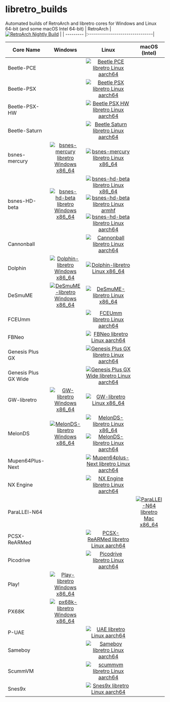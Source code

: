 # libretro_builds
Automated builds of RetroArch and libretro cores for Windows and Linux 64-bit (and some macOS Intel 64-bit)
| RetroArch | [![RetroArch Nightly Build](https://github.com/hizzlekizzle/RetroArch-AppImage/workflows/RetroArch%20Nightly%20Build/badge.svg)](https://github.com/hizzlekizzle/RetroArch-AppImage/releases/tag/Nightlies) |
| --------- |:--------------------------------|

| Core Name | Windows | Linux | macOS (Intel) |
| --------- |:-------:|:-----:|:-------------:|
| Beetle-PCE | | [![Beetle PCE libretro Linux aarch64](https://github.com/hunterk/libretro_builds/actions/workflows/linaarch64-beetle-pce.yml/badge.svg)](https://github.com/hunterk/libretro_builds/releases/download/Linux_aarch64/mednafen_pce_libretro.so.zip) | |
| Beetle-PSX | | [![Beetle PSX libretro Linux aarch64](https://github.com/hunterk/libretro_builds/actions/workflows/linaarch64-beetle-psx.yml/badge.svg)](https://github.com/hunterk/libretro_builds/releases/download/Linux_aarch64/mednafen_psx_libretro.so.zip) | |
| Beetle-PSX-HW | | [![Beetle PSX HW libretro Linux aarch64](https://github.com/hunterk/libretro_builds/actions/workflows/linaarch64-beetle-psx-hw.yml/badge.svg)](https://github.com/hunterk/libretro_builds/releases/download/Linux_aarch64/mednafen_psx_hw_libretro.so.zip) | |
| Beetle-Saturn | | [![Beetle Saturn libretro Linux aarch64](https://github.com/hunterk/libretro_builds/actions/workflows/linaarch64_beetle-saturn.yml/badge.svg)](https://github.com/hunterk/libretro_builds/releases/download/Linux_aarch64/mednafen_saturn_libretro.so.zip) | |
| bsnes-mercury | [![bsnes-mercury libretro Windows x86_64](https://github.com/hunterk/libretro_builds/workflows/bsnes-mercury%20libretro%20Windows%20x86_64/badge.svg)](https://github.com/hunterk/libretro_builds/releases/download/Windows_64-bit/bsnes-mercury-bundle.zip) | [![bsnes-mercury libretro Linux x86_64](https://github.com/hunterk/libretro_builds/workflows/bsnes-mercury%20libretro%20Linux%20x86_64/badge.svg)](https://github.com/hunterk/libretro_builds/releases/download/Linux_64-bit/bsnes-mercury-bundle.zip) | |
| bsnes-HD-beta | [![bsnes-hd-beta libretro Windows x86_64](https://github.com/hunterk/libretro_builds/workflows/bsnes-hd-beta%20libretro%20Windows%20x86_64/badge.svg)](https://github.com/hunterk/libretro_builds/releases/download/Windows_64-bit/bsnes_hd_beta_libretro.dll.zip) | [![bsnes-hd-beta libretro Linux x86_64](https://github.com/hunterk/libretro_builds/workflows/bsnes-hd-beta%20libretro%20Linux%20x86_64/badge.svg)](https://github.com/hunterk/libretro_builds/releases/download/Linux_64-bit/bsnes_hd_beta_libretro.so.zip)[![bsnes-hd-beta libretro Linux armhf](https://github.com/hunterk/libretro_builds/actions/workflows/linarmhf_bsnes-hd-beta.yml/badge.svg)](https://github.com/hunterk/libretro_builds/releases/download/Linux_armhf/bsnes_hd_beta_libretro.so.zip)[![bsnes-hd-beta libretro Linux aarch64](https://github.com/hunterk/libretro_builds/actions/workflows/linaarch64_bsnes-hd-beta.yml/badge.svg)](https://github.com/hunterk/libretro_builds/releases/download/Linux_aarch64/bsnes_hd_beta_libretro.so.zip)| |
| Cannonball | | [![Cannonball libretro Linux aarch64](https://github.com/hunterk/libretro_builds/actions/workflows/linaarch64_cannonball.yml/badge.svg)](https://github.com/hunterk/libretro_builds/releases/download/Linux_aarch64/cannonball_libretro.so.zip) | |
| Dolphin   | [![Dolphin-libretro Windows x86_64](https://github.com/hunterk/libretro_builds/workflows/Dolphin-libretro%20Windows%20x86_64/badge.svg)](https://github.com/hunterk/libretro_builds/releases/download/Windows_64-bit/dolphin_libretro.dll.zip) | [![Dolphin-libretro Linux x86_64](https://github.com/hunterk/libretro_builds/workflows/Dolphin-libretro%20Linux%20x86_64/badge.svg)](https://github.com/hunterk/libretro_builds/releases/download/Linux_64-bit/dolphin_libretro.so.zip) | |
| DeSmuME   | [![DeSmuME-libretro Windows x86_64](https://github.com/hunterk/libretro_builds/workflows/DeSmuME-libretro%20Windows%20x86_64/badge.svg)](https://github.com/hunterk/libretro_builds/releases/download/Windows_64-bit/desmume_libretro.dll.zip) | [![DeSmuME-libretro Linux x86_64](https://github.com/hunterk/libretro_builds/workflows/DeSmuME-libretro%20Linux%20x86_64/badge.svg)](https://github.com/hunterk/libretro_builds/releases/download/Linux_64-bit/desmume_libretro.so.zip) | |
| FCEUmm | | [![FCEUmm libretro Linux aarch64](https://github.com/hunterk/libretro_builds/actions/workflows/linaarch64-fceumm.yml/badge.svg)](https://github.com/hunterk/libretro_builds/releases/download/Linux_aarch64/fceumm_libretro.so.zip) | |
| FBNeo | | [![FBNeo libretro Linux aarch64](https://github.com/hunterk/libretro_builds/actions/workflows/linaarch64_fbneo.yml/badge.svg)](https://github.com/hunterk/libretro_builds/releases/download/Linux_aarch64/fbneo_libretro.so.zip) | |
| Genesis Plus GX | | [![Genesis Plus GX libretro Linux aarch64](https://github.com/hunterk/libretro_builds/actions/workflows/linaarch64_gpgx.yml/badge.svg)](https://github.com/hunterk/libretro_builds/releases/download/Linux_aarch64/genesis_plus_gx_libretro.so.zip) | |
| Genesis Plus GX Wide | | [![Genesis Plus GX Wide libretro Linux aarch64](https://github.com/hunterk/libretro_builds/actions/workflows/linaarch64_gpgx-wide.yml/badge.svg)](https://github.com/hunterk/libretro_builds/releases/download/Linux_aarch64/genesis_plus_gx_wide_libretro.so.zip) | |
| GW-libretro   | [![GW-libretro Windows x86_64](https://github.com/hunterk/libretro_builds/workflows/GW-libretro%20Windows%20x86_64/badge.svg)](https://github.com/hunterk/libretro_builds/releases/download/Windows_64-bit/gw_libretro.dll.zip) | [![GW-libretro Linux x86_64](https://github.com/hunterk/libretro_builds/workflows/GW-libretro%20Linux%20x86_64/badge.svg)](https://github.com/hunterk/libretro_builds/releases/download/Linux_64-bit/gw_libretro.so.zip) | |
| MelonDS   | [![MelonDS-libretro Windows x86_64](https://github.com/hunterk/libretro_builds/workflows/MelonDS-libretro%20Windows%20x86_64/badge.svg)](https://github.com/hunterk/libretro_builds/releases/download/Windows_64-bit/melonds_libretro.dll.zip) | [![MelonDS-libretro Linux x86_64](https://github.com/hunterk/libretro_builds/workflows/MelonDS-libretro%20Linux%20x86_64/badge.svg)](https://github.com/hunterk/libretro_builds/releases/download/Linux_64-bit/melonds_libretro.so.zip)[![MelonDS-libretro Linux aarch64](https://github.com/hunterk/libretro_builds/actions/workflows/linaarch64-melonds.yml/badge.svg)](https://github.com/hunterk/libretro_builds/actions/workflows/linaarch64-melonds.yml) | |
| Mupen64Plus-Next | | [![Mupen64plus-Next libretro Linux aarch64](https://github.com/hunterk/libretro_builds/actions/workflows/linaarch64_mupen64plus-next.yml/badge.svg)](https://github.com/hunterk/libretro_builds/releases/download/Linux_aarch64/mupen64plus_next_libretro.so.zip) | |
| NX Engine | | [![NX Engine libretro Linux aarch64](https://github.com/hunterk/libretro_builds/actions/workflows/linaarch64_nx-engine.yml/badge.svg)](https://github.com/hunterk/libretro_builds/releases/download/Linux_aarch64/nxengine_libretro.so.zip) | |
| ParaLLEl-N64      | | | [![ParaLLEl-N64 libretro Mac x86_64](https://github.com/hunterk/libretro_builds/workflows/ParaLLEl-N64%20libretro%20Mac%20x86_64/badge.svg)](https://github.com/hunterk/libretro_builds/releases/download/macOS_x86_64/parallel_n64_libretro.dylib.zip) | |
| PCSX-ReARMed | | [![PCSX-ReARMed libretro Linux aarch64](https://github.com/hunterk/libretro_builds/actions/workflows/linaarch64_pcsx-rearmed.yml/badge.svg)](https://github.com/hunterk/libretro_builds/releases/download/Linux_aarch64/pcsx_rearmed_libretro.so.zip) | |
| Picodrive | | [![Picodrive libretro Linux aarch64](https://github.com/hunterk/libretro_builds/actions/workflows/linaarch64_picodrive.yml/badge.svg)](https://github.com/hunterk/libretro_builds/releases/download/Linux_aarch64/picodrive_libretro.so.zip) | |
| Play!      | [![Play-libretro Windows x86_64](https://github.com/hunterk/libretro_builds/actions/workflows/win64_play.yml/badge.svg)](https://github.com/hunterk/libretro_builds/releases/download/Windows_64-bit/play_libretro.dll.zip) | |
| PX68K      | [![px68k-libretro Windows x86_64](https://github.com/hunterk/libretro_builds/actions/workflows/win64_px68k.yml/badge.svg)](https://github.com/hunterk/libretro_builds/releases/download/Windows_64-bit/px68k_libretro.dll.zip) | | 
| P-UAE | | [![UAE libretro Linux aarch64](https://github.com/hunterk/libretro_builds/actions/workflows/linaarch64_uae.yml/badge.svg)](https://github.com/hunterk/libretro_builds/releases/download/Linux_aarch64/puae_libretro.so.zip) | |
| Sameboy | | [![Sameboy libretro Linux aarch64](https://github.com/hunterk/libretro_builds/actions/workflows/linaarch64_sameboy.yml/badge.svg)](https://github.com/hunterk/libretro_builds/releases/download/Linux_aarch64/sameboy_libretro.so.zip) | |
| ScummVM      | | [![scummvm libretro Linux aarch64](https://github.com/hunterk/libretro_builds/actions/workflows/linaarch64_scummvm.yml/badge.svg)](https://github.com/hunterk/libretro_builds/releases/download/Linux_aarch64/scummvm_libretro.so.zip) | |
| Snes9x      | | [![Snes9x libretro Linux aarch64](https://github.com/hunterk/libretro_builds/actions/workflows/linaarch64_snes9x.yml/badge.svg)](https://github.com/hunterk/libretro_builds/releases/download/Linux_aarch64/snes9x_libretro.so.zip) | |
